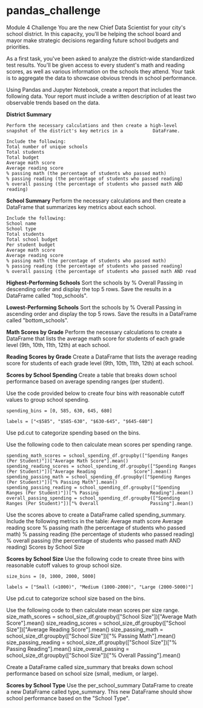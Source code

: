# pandas_challenge
Module 4 Challenge
You are the new Chief Data Scientist for your city's school district. In this capacity, you'll be helping the school board and mayor make strategic decisions regarding future school budgets and priorities.

As a first task, you've been asked to analyze the district-wide standardized test results. You'll be given access to every student's math and reading scores, as well as various information on the schools they attend. Your task is to aggregate the data to showcase obvious trends in school performance.

Using Pandas and Jupyter Notebook, create a report that includes the following data. Your report must include a written description of at least two observable trends based on the data.

**District Summary**
    
    Perform the necessary calculations and then create a high-level snapshot of the district's key metrics in a           DataFrame.
    
    Include the following:
    Total number of unique schools
    Total students
    Total budget
    Average math score
    Average reading score
    % passing math (the percentage of students who passed math)
    % passing reading (the percentage of students who passed reading)
    % overall passing (the percentage of students who passed math AND reading)

**School Summary**
    Perform the necessary calculations and then create a DataFrame that summarizes key metrics about each school.
    
    Include the following:
    School name
    School type
    Total students
    Total school budget
    Per student budget
    Average math score
    Average reading score
    % passing math (the percentage of students who passed math)
    % passing reading (the percentage of students who passed reading)
    % overall passing (the percentage of students who passed math AND read

**Highest-Performing Schools**
    Sort the schools by % Overall Passing in descending order and display the top 5 rows.
    Save the results in a DataFrame called "top_schools".
    
**Lowest-Performing Schools**
    Sort the schools by % Overall Passing in ascending order and display the top 5 rows.
    Save the results in a DataFrame called "bottom_schools".

**Math Scores by Grade**
    Perform the necessary calculations to create a DataFrame that lists the average math score for students of each       grade level (9th, 10th, 11th, 12th) at each school.

**Reading Scores by Grade**
    Create a DataFrame that lists the average reading score for students of each grade level (9th, 10th, 11th, 12th)      at each school.

**Scores by School Spending**
Create a table that breaks down school performance based on average spending ranges (per student).

Use the code provided below to create four bins with reasonable cutoff values to group school spending.

    spending_bins = [0, 585, 630, 645, 680]

    labels = ["<$585", "$585-630", "$630-645", "$645-680"]

Use pd.cut to categorize spending based on the bins.

Use the following code to then calculate mean scores per spending range.

    spending_math_scores = school_spending_df.groupby(["Spending Ranges (Per Student)"])["Average Math Score"].mean()
    spending_reading_scores = school_spending_df.groupby(["Spending Ranges (Per Student)"])["Average Reading              Score"].mean()
    spending_passing_math = school_spending_df.groupby(["Spending Ranges (Per Student)"])["% Passing Math"].mean()
    spending_passing_reading = school_spending_df.groupby(["Spending Ranges (Per Student)"])["% Passing                   Reading"].mean()
    overall_passing_spending = school_spending_df.groupby(["Spending Ranges (Per Student)"])["% Overall                   Passing"].mean()

Use the scores above to create a DataFrame called spending_summary.
Include the following metrics in the table:
Average math score
Average reading score
% passing math (the percentage of students who passed math)
% passing reading (the percentage of students who passed reading)
% overall passing (the percentage of students who passed math AND reading)
Scores by School Size

**Scores by School Size**
Use the following code to create three bins with reasonable cutoff values to group school size.

    size_bins = [0, 1000, 2000, 5000]

    labels = ["Small (<1000)", "Medium (1000-2000)", "Large (2000-5000)"]

Use pd.cut to categorize school size based on the bins.

Use the following code to then calculate mean scores per size range.
    size_math_scores = school_size_df.groupby(["School Size"])["Average Math Score"].mean()
    size_reading_scores = school_size_df.groupby(["School Size"])["Average Reading Score"].mean()
    size_passing_math = school_size_df.groupby(["School Size"])["% Passing Math"].mean()
    size_passing_reading = school_size_df.groupby(["School Size"])["% Passing Reading"].mean()
    size_overall_passing = school_size_df.groupby(["School Size"])["% Overall Passing"].mean()

Create a DataFrame called size_summary that breaks down school performance based on school size (small, medium, or large).

**Scores by School Type**
Use the per_school_summary DataFrame to create a new DataFrame called type_summary.
This new DataFrame should show school performance based on the "School Type".
    
